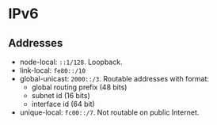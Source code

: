 # IPv6
## Addresses
* node-local: `::1/128`. Loopback.
* link-local: `fe80::/10`
* global-unicast: `2000::/3`. Routable addresses with format:
  - global routing prefix (48 bits)
  - subnet id (16 bits)
  - interface id (64 bit)
* unique-local: `fc00::/7`. Not routable on public Internet.
